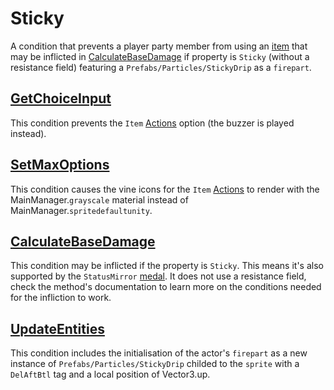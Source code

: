 # Sticky
A condition that prevents a player party member from using an [item](../../../Enums%20and%20IDs/Items.md) that may be inflicted in [CalculateBaseDamage](../../Damage%20pipeline/CalculateBaseDamage.md) if property is `Sticky` (without a resistance field) featuring a `Prefabs/Particles/StickyDrip` as a `firepart`.

## [GetChoiceInput](../../Player%20UI/GetChoiceInput.md) 
This condition prevents the `Item` [Actions](../../Player%20UI/Actions.md) option (the buzzer is played instead).

## [SetMaxOptions](../../Player%20UI/SetMaxOptions.md)
This condition causes the vine icons for the `Item` [Actions](../../Player%20UI/Actions.md) to render with the MainManager.`grayscale` material instead of MainManager.`spritedefaultunity`.

## [CalculateBaseDamage](../../Damage%20pipeline/CalculateBaseDamage.md)
This condition may be inflicted if the property is `Sticky`. This means it's also supported by the `StatusMirror` [medal](../../../Enums%20and%20IDs/Medal.md). It does not use a resistance field, check the method's documentation to learn more on the conditions needed for the infliction to work.

## [UpdateEntities](../../Visual%20rendering/UpdateEntities.md)
This condition includes the initialisation of the actor's `firepart` as a new instance of `Prefabs/Particles/StickyDrip` childed to the `sprite` with a `DelAftBtl` tag and a local position of Vector3.up.
